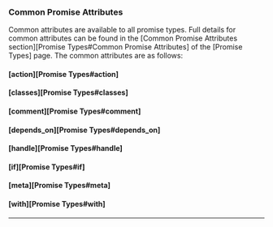### Common Promise Attributes

Common attributes are available to all promise types. Full details for common
attributes can be found in the [Common Promise Attributes section][Promise Types#Common Promise Attributes] of
the [Promise Types] page. The common attributes are as follows:

#### [action][Promise Types#action]

#### [classes][Promise Types#classes]

#### [comment][Promise Types#comment]

#### [depends_on][Promise Types#depends_on]

#### [handle][Promise Types#handle]

#### [if][Promise Types#if]

#### [meta][Promise Types#meta]

#### [with][Promise Types#with]

<hr>
